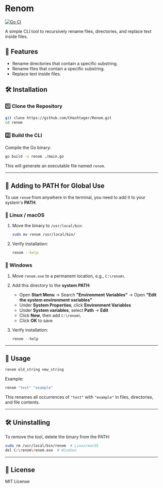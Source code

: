 # Renom

[![Go CI](https://github.com/CHashtager/Renom/actions/workflows/go-tests.yml/badge.svg)](https://github.com/CHashtager/Renom/actions)


A simple CLI tool to recursively rename files, directories, and replace text inside files.

## 🚀 Features
- Rename directories that contain a specific substring.
- Rename files that contain a specific substring.
- Replace text inside files.

## 🛠️ Installation

### **1️⃣ Clone the Repository**
```bash
git clone https://github.com/CHashtager/Renom.git
cd renom
```

### **2️⃣ Build the CLI**
Compile the Go binary:
```bash
go build -o renom ./main.go
```
This will generate an executable file named `renom`.

---

## 📌 Adding to PATH for Global Use

To use `renom` from anywhere in the terminal, you need to add it to your system's **PATH**.

### **🔹 Linux / macOS**
1. Move the binary to `/usr/local/bin`:
   ```bash
   sudo mv renom /usr/local/bin/
   ```
2. Verify installation:
   ```bash
   renom --help
   ```

### **🔹 Windows**
1. Move `renom.exe` to a permanent location, e.g., `C:\renom\`
2. Add this directory to the **system PATH**:
   - Open **Start Menu** → Search **"Environment Variables"** → Open **"Edit the system environment variables"**
   - Under **System Properties**, click **Environment Variables**
   - Under **System variables**, select **Path** → **Edit**
   - Click **New**, then add `C:\renom\`
   - Click **OK** to save

3. Verify installation:
   ```powershell
   renom --help
   ```

---

## 🏃 Usage
```bash
renom old_string new_string
```
Example:
```bash
renom "test" "example"
```
This renames all occurrences of `"test"` with `"example"` in files, directories, and file contents.

---

## 🛠 Uninstalling
To remove the tool, delete the binary from the PATH:
```bash
sudo rm /usr/local/bin/renom  # Linux/macOS
del C:\renom\renom.exe  # Windows
```

---

## 📝 License
MIT License

